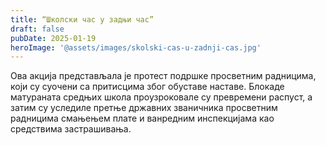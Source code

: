 ```yaml
---
title: “Школски час у задњи час”
draft: false
pubDate: 2025-01-19
heroImage: '@assets/images/skolski-cas-u-zadnji-cas.jpg'
---
```

Ова акција представљала је протест подршке просветним радницима, који су суочени са притисцима због обуставе наставе. Блокаде матураната средњих школа проузроковале су превремени распуст, а затим су уследиле претње државних званичника просветним радницима смањењем плате и ванредним инспекцијама као средствима застрашивања.
